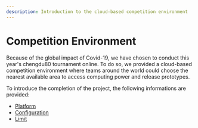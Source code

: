 ```yaml
---
description: Introduction to the cloud-based competition environment
---
```


# Competition Environment

Because of the global impact of Covid-19, we have chosen to conduct this year's chengdu80 tournament online. To do so, we provided a cloud-based competition environment where teams around the world could choose the nearest available area to access computing power and release prototypes.

To introduce the completion of the project, the following informations are provided:

* [Platform](platform.md)
* [Configuration](configuration.md)
* [Limit](limit.md)



